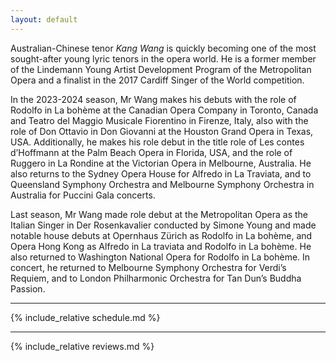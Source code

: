 ```yaml
---
layout: default
---
```


Australian-Chinese tenor *Kang Wang* is quickly becoming one of the most sought-after young lyric tenors in the opera world. He is a former member of the Lindemann Young Artist Development Program of the Metropolitan Opera and a finalist in the 2017 Cardiff Singer of the World competition.

In the 2023-2024 season, Mr Wang makes his debuts with the role of Rodolfo in La bohème at the Canadian Opera Company in Toronto, Canada and Teatro del Maggio Musicale Fiorentino in Firenze, Italy, also with the role of Don Ottavio in Don Giovanni at the Houston Grand Opera in Texas, USA. Additionally, he makes his role debut in the title role of Les contes d’Hoffmann at the Palm Beach Opera in Florida, USA, and the role of Ruggero in La Rondine at the Victorian Opera in Melbourne, Australia. He also returns to the Sydney Opera House for Alfredo in La Traviata, and to Queensland Symphony Orchestra and Melbourne Symphony Orchestra in Australia for Puccini Gala concerts.  

Last season, Mr Wang made role debut at the Metropolitan Opera as the Italian Singer in Der Rosenkavalier conducted by Simone Young and made notable house debuts at Opernhaus Zürich as Rodolfo in La bohème, and Opera Hong Kong as Alfredo in La traviata and Rodolfo in La bohème. He also returned to Washington National Opera for Rodolfo in La bohème. In concert, he returned to Melbourne Symphony Orchestra for Verdi’s Requiem, and to London Philharmonic Orchestra for Tan Dun’s Buddha Passion.


<hr>

{% include_relative schedule.md %}

<hr>

{% include_relative reviews.md %}

